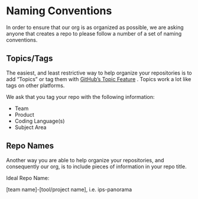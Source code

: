 # Naming Conventions

In order to ensure that our org is as organized as possible, we are asking anyone that creates a repo to please follow a number of a set of naming conventions. 


## Topics/Tags

The easiest, and least restrictive way to help organize your repositories is to add “Topics” or tag them with [GitHub’s Topic Feature](https://help.github.com/articles/about-topics/) .  Topics work a lot like tags on other platforms. 

We ask that you tag your repo with the following information: 

- Team
- Product
- Coding Language(s)
- Subject Area


## Repo Names

Another way you are able to help organize your repositories, and consequently our org, is to include pieces of information in your repo title.

Ideal Repo Name: 

[team name]-[tool/project name], i.e. ips-panorama